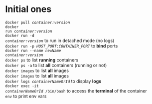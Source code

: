 # Initial ones
<code>docker pull <i>container:version</i></code><br>
<code>docker run <i>container:version</i></code><br>
<code>docker run -d <i>container:version</i></code> to run in detached mode (no logs)<br>
<code>docker run -p <i>HOST_PORT</i>:<i>CONTAINER_PORT</i></code> to <b>bind</b> ports<br>
<code>docker run --name <i>newName</i> <i>container:version</i></code><br>
<code>docker ps</code> to list <b>running</b> containers<br>
<code>docker ps -a</code> to list <b>all</b> containers (running or not)<br>
<code>docker images</code> to list <b>all</b> images <br>
<code>docker images</code> to list <b>all</b> images <br>
<code>docker logs <i>containerNameOrId</i></code> to display <b>logs</b><br>
<code>docker exec -it <i>containerNameOrId</i> /bin/bash</code> to access the <b>terminal</b> of the container<br>
<code>env</code> to print env vars



